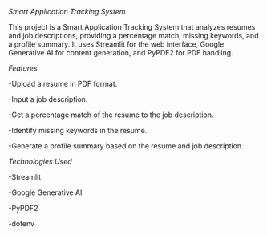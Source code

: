 *Smart Application Tracking System*

This project is a Smart Application Tracking System that analyzes resumes and job descriptions, providing a percentage match, missing keywords, and a profile summary. It uses Streamlit for the web interface, Google Generative AI for content generation, and PyPDF2 for PDF handling.

*Features*

-Upload a resume in PDF format.

-Input a job description.

-Get a percentage match of the resume to the job description.

-Identify missing keywords in the resume.

-Generate a profile summary based on the resume and job description.

*Technologies Used*

-Streamlit

-Google Generative AI

-PyPDF2

-dotenv
